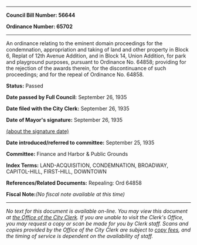 

********

**Council Bill Number: 56644**
   
**Ordinance Number: 65702**
********

 An ordinance relating to the eminent domain proceedings for the condemnation, appropriation and taking of land and other property in Block 6, Replat of 12th Avenue Addition, and in Block 14, Union Addition, for park and playground purposes, pursuant to Ordinance No. 64858; providing for the rejection of the awards therein, for the discontinuance of such proceedings; and for the repeal of Ordinance No. 64858.

**Status:** Passed
   
**Date passed by Full Council:** September 26, 1935
   
**Date filed with the City Clerk:** September 26, 1935
   
**Date of Mayor's signature:** September 26, 1935
   
[(about the signature date)](/~public/approvaldate.htm)
   
   
   
**Date introduced/referred to committee:** September 25, 1935
   
**Committee:** Finance and Harbor & Public Grounds
   
   
**Index Terms:** LAND-ACQUISITION, CONDEMNATION, BROADWAY, CAPITOL-HILL, FIRST-HILL, DOWNTOWN

**References/Related Documents:** Repealing: Ord 64858

**Fiscal Note:**_(No fiscal note available at this time)_
********

_No text for this document is available on-line. You may view this document at [the Office of the City Clerk](http://www.seattle.gov/leg/clerk/contactUs.htm). If you are unable to visit the Clerk's Office, you may request a copy or scan be made for you by Clerk staff. Scans and copies provided by the Office of the City Clerk are subject to [copy fees](http://clerk.seattle.gov/~public/clerkfees.htm), and the timing of service is dependent on the availability of staff._

